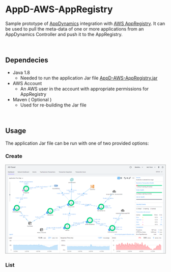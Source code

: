 # AppD-AWS-AppRegistry

Sample prototype of [AppDynamics](https://www.appdynamics.com) integration with [AWS AppRegistry](https://aws.amazon.com/blogs/mt/increase-application-visibility-governance-using-aws-service-catalog-appregistry/).  It can be used to pull the meta-data of one or more applications from an AppDynamics Controller and push it to the AppRegistry.

<br>

## Dependecies 

- Java 1.8
  - Needed to run the application Jar file [AppD-AWS-AppRegistry.jar](https://github.com/Appdynamics/AppD-AWS-AppRegistry/blob/main/AppD-AWS-AppRegistry.jar)
- AWS Account
  - An AWS user in the account with appropriate permissions for AppRegistry  
- Maven ( Optional )
  - Used for re-building the Jar file 

<br>

## Usage 

The application Jar file can be run with one of two provided options:

### Create



![image](images/ad-travel-app-01.png)

### List
